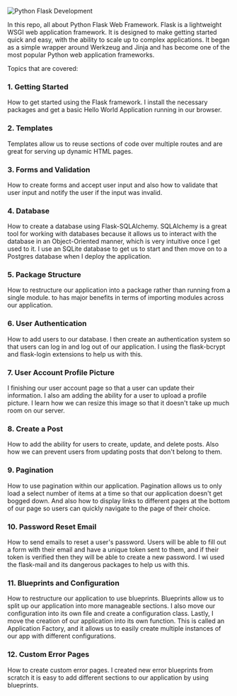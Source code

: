 ![Python Flask Development](https://pbs.twimg.com/media/FdLR02ZXkAA6PbD?format=jpg&name=medium)

In this repo, all about Python Flask Web Framework. Flask is a lightweight WSGI web application framework. It is designed to make getting started quick and easy, with the ability to scale up to complex applications. It began as a simple wrapper around Werkzeug and Jinja and has become one of the most popular Python web application frameworks.

Topics that are covered:

### 1. Getting Started
How to get started using the Flask framework. I install the necessary packages and get a basic Hello World Application running in our browser.

### 2. Templates
Templates allow us to reuse sections of code over multiple routes and are great for serving up dynamic HTML pages.

### 3. Forms and Validation 
How to create forms and accept user input and also how to validate that user input and notify the user if the input was invalid.

### 4. Database 
How to create a database using Flask-SQLAlchemy. SQLAlchemy is a great tool for working with databases because it allows us to interact with the database in an Object-Oriented manner, which is very intuitive once I get used to it. I use an SQLite database to get us to start and then move on to a Postgres database when I deploy the application.

### 5. Package Structure 
How to restructure our application into a package rather than running from a single module. to has major benefits in terms of importing modules across our application.

### 6. User Authentication 
How to add users to our database. I then create an authentication system so that users can log in and log out of our application. I using the flask-bcrypt and flask-login extensions to help us with this.

### 7. User Account Profile Picture
I finishing our user account page so that a user can update their information. I also am adding the ability for a user to upload a profile picture. I learn how we can resize this image so that it doesn't take up much room on our server.

### 8. Create a Post
How to add the ability for users to create, update, and delete posts. Also how we can prevent users from updating posts that don't belong to them.

### 9. Pagination
How to use pagination within our application. Pagination allows us to only load a select number of items at a time so that our application doesn't get bogged down. And also how to display links to different pages at the bottom of our page so users can quickly navigate to the page of their choice.

### 10. Password Reset Email
How to send emails to reset a user's password. Users will be able to fill out a form with their email and have a unique token sent to them, and if their token is verified then they will be able to create a new password. I wi used the flask-mail and its dangerous packages to help us with this.

### 11. Blueprints and Configuration
How to restructure our application to use blueprints. Blueprints allow us to split up our application into more manageable sections. I also move our configuration into its own file and create a configuration class. Lastly, I move the creation of our application into its own function. This is called an Application Factory, and it allows us to easily create multiple instances of our app with different configurations.

### 12. Custom Error Pages
How to create custom error pages. I created new error blueprints from scratch it is easy to add different sections to our application by using blueprints.
